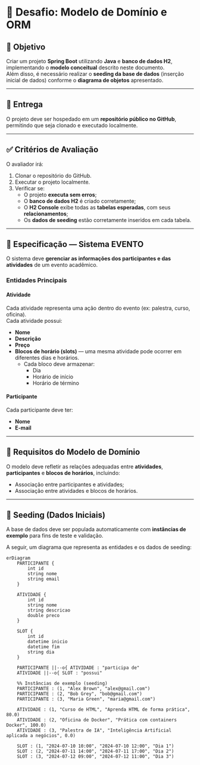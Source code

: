 # 🧩 Desafio: Modelo de Domínio e ORM

## 🎯 Objetivo

Criar um projeto **Spring Boot** utilizando **Java** e **banco de dados H2**, implementando o **modelo conceitual** descrito neste documento.  
Além disso, é necessário realizar o **seeding da base de dados** (inserção inicial de dados) conforme o **diagrama de objetos** apresentado.

---

## 🚀 Entrega

O projeto deve ser hospedado em um **repositório público no GitHub**, permitindo que seja clonado e executado localmente.

---

## ✅ Critérios de Avaliação

O avaliador irá:

1. Clonar o repositório do GitHub.  
2. Executar o projeto localmente.  
3. Verificar se:
   - O projeto **executa sem erros**;
   - O **banco de dados H2** é criado corretamente;
   - O **H2 Console** exibe todas as **tabelas esperadas**, com seus **relacionamentos**;
   - Os **dados de seeding** estão corretamente inseridos em cada tabela.

---

## 🧠 Especificação — Sistema **EVENTO**

O sistema deve **gerenciar as informações dos participantes e das atividades** de um evento acadêmico.

### Entidades Principais

#### **Atividade**
Cada atividade representa uma ação dentro do evento (ex: palestra, curso, oficina).  
Cada atividade possui:
- **Nome**
- **Descrição**
- **Preço**
- **Blocos de horário (slots)** — uma mesma atividade pode ocorrer em diferentes dias e horários.  
  - Cada bloco deve armazenar:
    - Dia
    - Horário de início
    - Horário de término

#### **Participante**
Cada participante deve ter:
- **Nome**
- **E-mail**

---

## 🧩 Requisitos do Modelo de Domínio

O modelo deve refletir as relações adequadas entre **atividades**, **participantes** e **blocos de horários**, incluindo:
- Associação entre participantes e atividades;
- Associação entre atividades e blocos de horários.

---

## 🌱 Seeding (Dados Iniciais)

A base de dados deve ser populada automaticamente com **instâncias de exemplo** para fins de teste e validação.

A seguir, um diagrama que representa as entidades e os dados de seeding:

```mermaid
erDiagram
    PARTICIPANTE {
        int id
        string nome
        string email
    }

    ATIVIDADE {
        int id
        string nome
        string descricao
        double preco
    }

    SLOT {
        int id
        datetime inicio
        datetime fim
        string dia
    }

    PARTICIPANTE ||--o{ ATIVIDADE : "participa de"
    ATIVIDADE ||--o{ SLOT : "possui"

    %% Instâncias de exemplo (seeding)
    PARTICIPANTE : (1, "Alex Brown", "alex@gmail.com")
    PARTICIPANTE : (2, "Bob Grey", "bob@gmail.com")
    PARTICIPANTE : (3, "Maria Green", "maria@gmail.com")

    ATIVIDADE : (1, "Curso de HTML", "Aprenda HTML de forma prática", 80.0)
    ATIVIDADE : (2, "Oficina de Docker", "Prática com containers Docker", 100.0)
    ATIVIDADE : (3, "Palestra de IA", "Inteligência Artificial aplicada a negócios", 0.0)

    SLOT : (1, "2024-07-10 10:00", "2024-07-10 12:00", "Dia 1")
    SLOT : (2, "2024-07-11 14:00", "2024-07-11 17:00", "Dia 2")
    SLOT : (3, "2024-07-12 09:00", "2024-07-12 11:00", "Dia 3")

